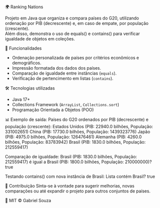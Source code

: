 🌍 Ranking Nations

Projeto em Java que organiza e compara países do G20, utilizando ordenação por PIB (decrescente) e, em caso de empate, por população (crescente).  
Além disso, demonstra o uso de equals() e contains() para verificar igualdade de objetos em coleções.

🚀 Funcionalidades
- Ordenação personalizada de países por critérios econômicos e demográficos.
- Impressão formatada dos dados dos países.
- Comparação de igualdade entre instâncias (`equals`).
- Verificação de pertencimento em listas (`contains`).

🛠️ Tecnologias utilizadas
- Java 17+  
- Collections Framework (`ArrayList`, `Collections.sort`)  
- Programação Orientada a Objetos (POO) 

📊 Exemplo de saída: 
Países do G20 ordenados por PIB (decrescente) e população (crescente):
Estados Unidos (PIB: 22940.0 bilhões, População: 331002651)
China (PIB: 17730.0 bilhões, População: 1439323776)
Japão (PIB: 4975.0 bilhões, População: 126476461)
Alemanha (PIB: 4260.0 bilhões, População: 83783942)
Brasil (PIB: 1830.0 bilhões, População: 212559417)

Comparação de igualdade:
Brasil (PIB: 1830.0 bilhões, População: 212559417) é igual a Brasil (PIB: 1800.0 bilhões, População: 210000000)? true

Testando contains() com nova instância de Brasil:
Lista contém Brasil? true


🤝 Contribuição
Sinta-se à vontade para sugerir melhorias, novas comparações ou até expandir o projeto para outros conjuntos de países.

📄 MIT © Gabriel Souza

